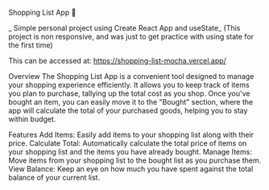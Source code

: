 Shopping List App 🤑

_ Simple personal project using Create React App and useState_
(This project is non responsive, and was just to get practice with using state for the first time)

This can be accessed at:
https://shopping-list-mocha.vercel.app/

Overview
The Shopping List App is a convenient tool designed to manage your shopping experience efficiently. It allows you to keep track of items you plan to purchase, tallying up the total cost as you shop. Once you've bought an item, you can easily move it to the "Bought" section, where the app will calculate the total of your purchased goods, helping you to stay within budget.

Features
Add Items: Easily add items to your shopping list along with their price.
Calculate Total: Automatically calculate the total price of items on your shopping list and the items you have already bought.
Manage Items: Move items from your shopping list to the bought list as you purchase them.
View Balance: Keep an eye on how much you have spent against the total balance of your current list.

